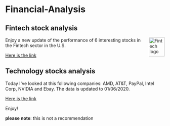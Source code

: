 # Financial-Analysis

## Fintech stock analysis
<a href="https://github.com/rstudio/pagedown"><img src="https://www.logoisus.com/wp-content/uploads/2018/04/blue_triangle_finance.jpg" alt="Fintech logo" align="right" style="width:50px;height:60px;" /></a>

Enjoy a new update of the performance of 6 interesting
 stocks in the Fintech sector in the U.S.
 
[Here is the link](https://rawcdn.githack.com/elior631/Financial-Analysis/34eb74d69caaa8a9febaa3989dfee3d2156b4cbd/Fintech%20preferred%20stocks%20analysis.html) 

## Technology stocks analysis
Today I've looked at this following companies: AMD, AT&T, PayPal, Intel Corp, NVIDIA and Ebay.
The data is updated to 01/06/2020.

[Here is the link](https://rawcdn.githack.com/elior631/Financial-Analysis/2d59729443a6093dc9821c11bb728e39aba89637/Top_Tech_stocks_Q2_2020.html)

Enjoy!


**please note**: this is not a recommendation


